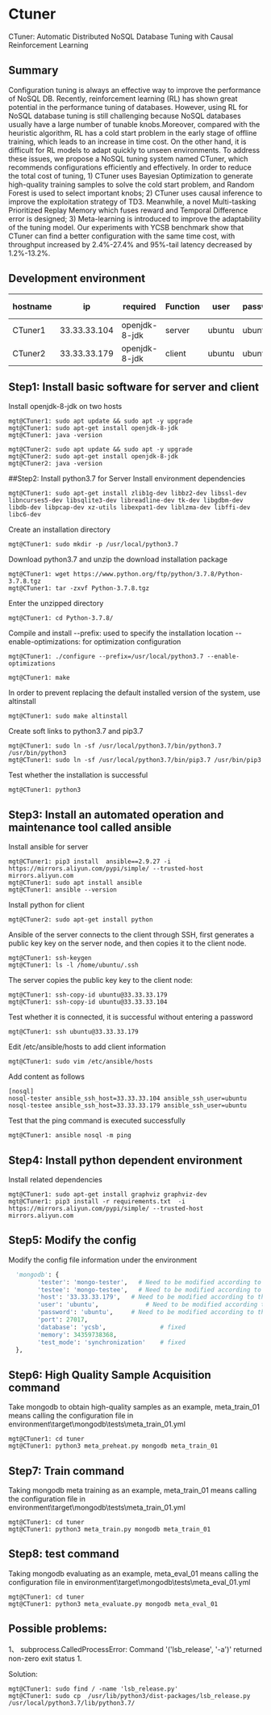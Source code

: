 # Ctuner
CTuner: Automatic  Distributed NoSQL Database Tuning with Causal Reinforcement Learning

## Summary

Configuration tuning is always an effective way to improve the performance of NoSQL DB. Recently, reinforcement learning (RL) has shown great potential in the performance tuning of databases. However, using RL for NoSQL database tuning is still challenging because NoSQL databases usually have a large number of tunable knobs.Moreover, compared with the heuristic algorithm, RL has a cold start problem in the early stage of offline training, which leads to an increase in time cost. On the other hand, it is difficult for RL models to adapt quickly to unseen environments. To address these issues, we propose a NoSQL tuning system named CTuner, which recommends configurations efficiently and effectively. In order to reduce the total cost of tuning, 1) CTuner uses Bayesian Optimization to generate high-quality training samples to solve the
cold start problem, and Random Forest is used to select important knobs; 2) CTuner uses causal inference to improve the exploitation strategy of TD3. Meanwhile, a novel Multi-tasking Prioritized Replay Memory which fuses reward and Temporal Difference error is designed; 3) Meta-learning is introduced to improve the adaptability of the tuning model. Our experiments with YCSB benchmark show that CTuner can find a better configuration with the same
time cost, with throughput increased by 2.4%-27.4% and 95%-tail latency decreased by 1.2%-13.2%.


## Development environment

| hostname   | ip             | required      | Function               | user | password   | operating system    | Python version |
| -------- | -------------- | ------------- | ------------------ | -------- | ------ | ----------- | ---------- |
| CTuner1 | 33.33.33.104 | openjdk-8-jdk | server  | ubuntu      | ubuntu | Ubuntu18.04 | 3.7        |
| CTuner2 | 33.33.33.179 | openjdk-8-jdk | client        | ubuntu      | ubuntu | Ubuntu18.04 | 3.7        |


## Step1: Install basic software for server and client 
Install openjdk-8-jdk on two hosts
```shell
mgt@CTuner1: sudo apt update && sudo apt -y upgrade
mgt@CTuner1: sudo apt-get install openjdk-8-jdk
mgt@CTuner1: java -version

mgt@CTuner2: sudo apt update && sudo apt -y upgrade
mgt@CTuner2: sudo apt-get install openjdk-8-jdk
mgt@CTuner2: java -version
```

##Step2: Install python3.7 for Server
Install environment dependencies
```shell
mgt@CTuner1: sudo apt-get install zlib1g-dev libbz2-dev libssl-dev libncurses5-dev libsqlite3-dev libreadline-dev tk-dev libgdbm-dev libdb-dev libpcap-dev xz-utils libexpat1-dev liblzma-dev libffi-dev libc6-dev
```
Create an installation directory
```shell
mgt@CTuner1: sudo mkdir -p /usr/local/python3.7 
```
Download python3.7 and unzip the download installation package
```shell
mgt@CTuner1: wget https://www.python.org/ftp/python/3.7.8/Python-3.7.8.tgz
mgt@CTuner1: tar -zxvf Python-3.7.8.tgz
```
Enter the unzipped directory
```shell
mgt@CTuner1: cd Python-3.7.8/
```
Compile and install
--prefix: used to specify the installation location
--enable-optimizations: for optimization configuration
```shell
mgt@CTuner1: ./configure --prefix=/usr/local/python3.7 --enable-optimizations
```
```shell
mgt@CTuner1: make
```
In order to prevent replacing the default installed version of the system, use altinstall
```shell
mgt@CTuner1: sudo make altinstall
```
Create soft links to python3.7 and pip3.7
```shell
mgt@CTuner1: sudo ln -sf /usr/local/python3.7/bin/python3.7 /usr/bin/python3
mgt@CTuner1: sudo ln -sf /usr/local/python3.7/bin/pip3.7 /usr/bin/pip3
```
Test whether the installation is successful
```shell
mgt@CTuner1: python3
```

## Step3: Install an automated operation and maintenance tool called ansible
Install ansible for server
```shell
mgt@CTuner1: pip3 install  ansible==2.9.27 -i https://mirrors.aliyun.com/pypi/simple/ --trusted-host mirrors.aliyun.com
mgt@CTuner1: sudo apt install ansible
mgt@CTuner1: ansible --version
```
Install python for client
```shell
mgt@CTuner2: sudo apt-get install python
```
Ansible of the server connects to the client through SSH, first generates a public key key on the server node, and then copies it to the client node.
```shell
mgt@CTuner1: ssh-keygen 
mgt@CTuner1: ls -l /home/ubuntu/.ssh
```
The server copies the public key key to the client node:
```shell
mgt@CTuner1: ssh-copy-id ubuntu@33.33.33.179
mgt@CTuner1: ssh-copy-id ubuntu@33.33.33.104
```
Test whether it is connected, it is successful without entering a password
```shell
mgt@CTuner1: ssh ubuntu@33.33.33.179      
```
Edit /etc/ansible/hosts to add client information
```shell
mgt@CTuner1: sudo vim /etc/ansible/hosts
```
Add content as follows
```
[nosql]
nosql-tester ansible_ssh_host=33.33.33.104 ansible_ssh_user=ubuntu
nosql-testee ansible_ssh_host=33.33.33.179 ansible_ssh_user=ubuntu
```
Test that the ping command is executed successfully
```shell
mgt@CTuner1: ansible nosql -m ping
```

## Step4: Install python dependent environment
Install related dependencies
```shell
mgt@CTuner1: sudo apt-get install graphviz graphviz-dev
mgt@CTuner1: pip3 install -r requirements.txt  -i https://mirrors.aliyun.com/pypi/simple/ --trusted-host mirrors.aliyun.com
```

## Step5: Modify the config
Modify the config file information under the environment
```python
  'mongodb': {
        'tester': 'mongo-tester',   # Need to be modified according to the actual situation
        'testee': 'mongo-testee',   # Need to be modified according to the actual situation
        'host': '33.33.33.179',   # Need to be modified according to the actual situation
        'user': 'ubuntu',             # Need to be modified according to the actual situation
        'password': 'ubuntu',     # Need to be modified according to the actual situation
        'port': 27017,
        'database': 'ycsb',               # fixed
        'memory': 34359738368,
        'test_mode': 'synchronization'    # fixed
  },
```

## Step6: High Quality Sample Acquisition command

Take mongodb to obtain high-quality samples as an example, meta_train_01 means calling the configuration file in environment\target\mongodb\tests\meta_train_01.yml
```shell
mgt@CTuner1: cd tuner
mgt@CTuner1: python3 meta_preheat.py mongodb meta_train_01
```

## Step7: Train command

Taking mongodb meta training as an example, meta_train_01 means calling the configuration file in environment\target\mongodb\tests\meta_train_01.yml
```shell
mgt@CTuner1: cd tuner
mgt@CTuner1: python3 meta_train.py mongodb meta_train_01
```

## Step8: test command

Taking mongodb evaluating as an example, meta_eval_01 means calling the configuration file in environment\target\mongodb\tests\meta_eval_01.yml
```shell
mgt@CTuner1: cd tuner
mgt@CTuner1: python3 meta_evaluate.py mongodb meta_eval_01
```

## Possible problems:
1、
subprocess.CalledProcessError: Command '('lsb_release', '-a')' returned non-zero exit status 1.

Solution:

```shell
mgt@CTuner1: sudo find / -name 'lsb_release.py'
mgt@CTuner1: sudo cp  /usr/lib/python3/dist-packages/lsb_release.py /usr/local/python3.7/lib/python3.7/
```

